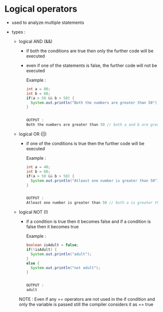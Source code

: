 # Logical operators
- used to analyze multiple statements
- types :

  - logical AND (&&)
    - if both the conditions are true then only the further code will be executed
    - even if one of the statements is false, the further code will not be executed

      Example :
      ```java
      int a = 80;
      int b = 60;
      if(a > 50 && b > 50) {
        System.out.println("Both the numbers are greater than 50"); // this statement will only be printed iff both the conditions are true
      }


      OUTPUT :
      Both the numbers are greater than 50 // both a and b are greater than 50


  - logical OR (||)
    - if one of the conditions is true then the further code will be executed

      Example :
      ```java
      int a = 40;
      int b = 60;
      if(a > 50 && b > 50) {
        System.out.println("Atleast one number is greater than 50"); // this statement will only be printed if any one of the conditions is true
      }


      OUTPUT :
      Atleast one number is greater than 50 // both a is greater than 50


  - logical NOT (!)
    - if a condition is true then it becomes false and if a condition is false then it becomes true

      Example :
      ```java
      boolean isAdult = false;
      if(!isAdult) {
        System.out.println("adult");
      }
      else {
        System.out.println("not adult");
      }


      OUTPUT :
      adult

    NOTE : Even if any == operators are not used in the if condition and only the variable is passed still the compiler considers it as == true
